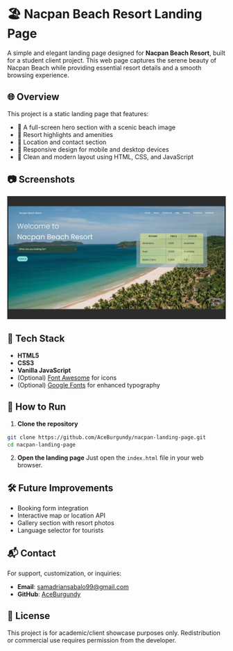# 🏖️ Nacpan Beach Resort Landing Page

A simple and elegant landing page designed for **Nacpan Beach Resort**, built for a student client project. This web page captures the serene beauty of Nacpan Beach while providing essential resort details and a smooth browsing experience.

## 🌐 Overview

This project is a static landing page that features:

* 📸 A full-screen hero section with a scenic beach image
* 🏡 Resort highlights and amenities
* 📍 Location and contact section
* 📱 Responsive design for mobile and desktop devices
* 🎨 Clean and modern layout using HTML, CSS, and JavaScript

## 📷 Screenshots

![UI](Nacpan.webp)

## 💼 Tech Stack

* **HTML5**
* **CSS3**
* **Vanilla JavaScript**
* (Optional) [Font Awesome](https://fontawesome.com/) for icons
* (Optional) [Google Fonts](https://fonts.google.com/) for enhanced typography

## 🚀 How to Run

1. **Clone the repository**

```bash
git clone https://github.com/AceBurgundy/nacpan-landing-page.git
cd nacpan-landing-page
```

2. **Open the landing page**
   Just open the `index.html` file in your web browser.

## 🛠️ Future Improvements

* Booking form integration
* Interactive map or location API
* Gallery section with resort photos
* Language selector for tourists

## 📬 Contact

For support, customization, or inquiries:

* **Email**: [samadriansabalo99@gmail.com](mailto:samadriansabalo99@gmail.com)
* **GitHub**: [AceBurgundy](https://github.com/AceBurgundy)

## 📄 License

This project is for academic/client showcase purposes only. Redistribution or commercial use requires permission from the developer.
